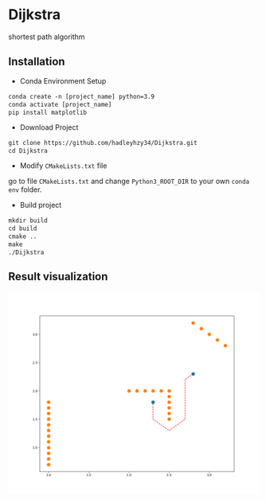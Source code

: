# Dijkstra

shortest path algorithm

## Installation

* Conda Environment Setup

```console
conda create -n [project_name] python=3.9
conda activate [project_name]
pip install matplotlib
```

* Download Project

```console
git clone https://github.com/hadleyhzy34/Dijkstra.git
cd Dijkstra
```

* Modify `CMakeLists.txt` file

go to file `CMakeLists.txt` and change `Python3_ROOT_DIR` to your own `conda env` folder.

* Build project

```console
mkdir build
cd build
cmake ..
make
./Dijkstra
```

## Result visualization

![result](https://github.com/hadleyhzy34/Dijkstra/blob/main/demo.png)
